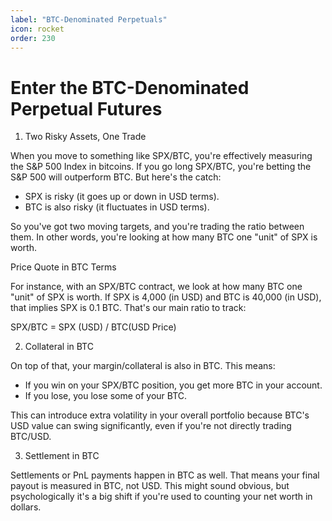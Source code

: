 ```yaml
---
label: "BTC-Denominated Perpetuals"
icon: rocket
order: 230
---
```


# Enter the BTC-Denominated Perpetual Futures

1. Two Risky Assets, One Trade

When you move to something like SPX/BTC, you're effectively measuring the S&P 500 Index in bitcoins. If you go long SPX/BTC, you're betting the S&P 500 will outperform BTC. But here's the catch:

- SPX is risky (it goes up or down in USD terms).
- BTC is also risky (it fluctuates in USD terms).

So you've got two moving targets, and you're trading the ratio between them. In other words, you're looking at how many BTC one "unit" of SPX is worth.

Price Quote in BTC Terms

For instance, with an SPX/BTC contract, we look at how many BTC one "unit" of SPX is worth. If SPX is 4,000 (in USD) and BTC is 40,000 (in USD), that implies SPX is 0.1 BTC. That's our main ratio to track:

SPX/BTC = SPX (USD) / BTC(USD Price)

2. Collateral in BTC

On top of that, your margin/collateral is also in BTC. This means:

- If you win on your SPX/BTC position, you get more BTC in your account.
- If you lose, you lose some of your BTC.

This can introduce extra volatility in your overall portfolio because BTC's USD value can swing significantly, even if you're not directly trading BTC/USD.

3. Settlement in BTC

Settlements or PnL payments happen in BTC as well. That means your final payout is measured in BTC, not USD. This might sound obvious, but psychologically it's a big shift if you're used to counting your net worth in dollars.

